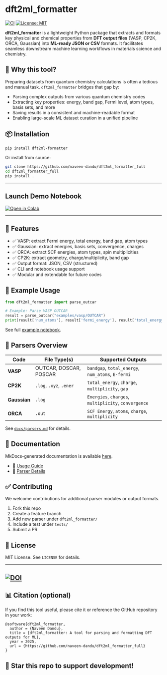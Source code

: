 
# dft2ml_formatter

[![CI](https://github.com/naveen-dandu/dft2ml_formatter_full/actions/workflows/python-package.yml/badge.svg)](https://github.com/naveen-dandu/dft2ml_formatter_full/actions/workflows/python-package.yml)
[![License: MIT](https://img.shields.io/badge/License-MIT-blue.svg)](LICENSE)

**dft2ml_formatter** is a lightweight Python package that extracts and formats key physical and chemical properties from **DFT output files** (VASP, CP2K, ORCA, Gaussian) into **ML-ready JSON or CSV** formats. It facilitates seamless downstream machine learning workflows in materials science and chemistry.

## 🚀 Why this tool?

Preparing datasets from quantum chemistry calculations is often a tedious and manual task. `dft2ml_formatter` bridges that gap by:

- Parsing complex outputs from various quantum chemistry codes
- Extracting key properties: energy, band gap, Fermi level, atom types, basis sets, and more
- Saving results in a consistent and machine-readable format
- Enabling large-scale ML dataset curation in a unified pipeline

## 📦 Installation

```bash
pip install dft2ml-formatter
```

Or install from source:

```bash
git clone https://github.com/naveen-dandu/dft2ml_formatter_full
cd dft2ml_formatter_full
pip install .
```

---

## Launch Demo Notebook

[![Open in Colab](https://colab.research.google.com/assets/colab-badge.svg)](https://colab.research.google.com/github/naveen-dandu/dft2ml_formatter_full/blob/main/notebooks/DFT2ML_Demo.ipynb)

---

## 🧠 Features

- ✅ VASP: extract Fermi energy, total energy, band gap, atom types
- ✅ Gaussian: extract energies, basis sets, convergence, charges
- ✅ ORCA: extract SCF energies, atom types, spin multiplicities
- ✅ CP2K: extract geometry, charge/multiplicity, band gap
- ✅ Output format: JSON, CSV (structured)
- ✅ CLI and notebook usage support
- ✅ Modular and extendable for future codes

## 🧪 Example Usage

```python
from dft2ml_formatter import parse_outcar

# Example: Parse VASP OUTCAR
result = parse_outcar("examples/vasp/OUTCAR")
print(result['num_atoms'], result['fermi_energy'], result['total_energy'])
```

See full [example notebook](notebooks/DFT2ML_Demo.ipynb).

## 📂 Parsers Overview

| Code      | File Type(s)            | Supported Outputs                                  |
|-----------|-------------------------|----------------------------------------------------|
| **VASP**  | OUTCAR, DOSCAR, POSCAR  | `bandgap`, `total_energy`, `num_atoms`, `E-fermi` |
| **CP2K**  | `.log`, `.xyz`, `.ener` | `total_energy`, `charge`, `multiplicity`, `gap`   |
| **Gaussian** | `.log`               | `Energies`, `charges`, `multiplicity`, `convergence` |
| **ORCA**  | `.out`                  | `SCF Energy`, `atoms`, `charge`, `multiplicity`   |

See [`docs/parsers.md`](docs/parsers.md) for details.

## 📘 Documentation

MkDocs-generated documentation is available [here](https://naveen-dandu.github.io/dft2ml_formatter_full).

- 📄 [Usage Guide](docs/usage.md)
- 🧩 [Parser Details](docs/parsers.md)

## ✅ Contributing

We welcome contributions for additional parser modules or output formats.

1. Fork this repo
2. Create a feature branch
3. Add new parser under `dft2ml_formatter/`
4. Include a test under `tests/`
5. Submit a PR

## 📄 License

MIT License. See `LICENSE` for details.

---
[![DOI](https://zenodo.org/badge/1012158238.svg)](https://doi.org/10.5281/zenodo.15792366)
---

## 📊 Citation (optional)

If you find this tool useful, please cite it or reference the GitHub repository in your work:

```
@software{dft2ml_formatter,
  author = {Naveen Dandu},
  title = {dft2ml_formatter: A tool for parsing and formatting DFT outputs for ML},
  year = 2025,
  url = {https://github.com/naveen-dandu/dft2ml_formatter_full}
}
```

## 🌟 Star this repo to support development!
